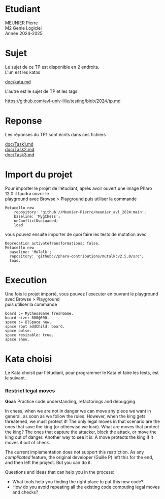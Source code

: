 


# Etudiant       

MEUNIER Pierre      
M2 Genie Logiciel     
Année 2024-2025     

# Sujet    

Le sujet de ce TP est disponible en 2 endroits.     
L'un est les katas   

[doc/kata.md](./doc/kata.md)   

L'autre est le sujet de TP et les tags       

https://github.com/avl-univ-lille/testing/blob/2024/tp.md   

# Reponse    

Les réponses du TP1 sont écrits dans ces fichiers     
      
[doc/Task1.md](./doc/Task1.md)  
[doc/Task2.md](./doc/Task2.md)  
[doc/Task3.md](./doc/Task3.md)  


# Import du projet     

Pour importer le projet de l'étudiant, après avoir ouvert  une image Pharo 12.0 il faudra ouvrir le    
playground avec Browse > Playground puis utiliser la commande   

```
Metacello new
	repository: 'github://Meunier-Pierre/meunier_avl_2024:main';
	baseline: 'MygChess';
	onConflictUseLoaded;
	load.
```

vous pouvez ensuite importer de quoi faire les tests de mutation avec   

```
Deprecation activateTransformations: false.
Metacello new
  baseline: 'MuTalk';
  repository: 'github://pharo-contributions/mutalk:v2.5.0/src';
  load.
```


# Execution

Une fois le projet importé, vous pouvez l'executer en ouvrant le playground avec Browse > Playground     
puis utiliser la commande     

```
board := MyChessGame freshGame.
board size: 800@600.
space := BlSpace new.
space root addChild: board.
space pulse.
space resizable: true.
space show.
```

# Kata choisi   

Le Kata choisit par l'étudiant, pour programmer le Kata et faire les tests, est le suivant.

### Restrict legal moves

**Goal:** Practice code understanding, refactorings and debugging

In chess, when we are not in danger we can move any piece we want in general, as soon as we follow the rules.
However, when the king gets threatened, we must protect it!
The only legal moves in that scenario are the ones that save the king (or otherwise we lose).
What are moves that protect the king? The ones that capture the attacker, block the attack, or move the king out of danger.
Another way to see it is: A move protects the king if it moves it out of check.

The current implementation does not support this restriction.
As any *complicated* feature, the original developer (Guille P) left this for the end, and then left the project.
But you can do it.

Questions and ideas that can help you in the process:
- What tools help you finding the right place to put this new code?
- How do you avoid repeating all the existing code computing legal moves and checks?

 
 


 



     
   

